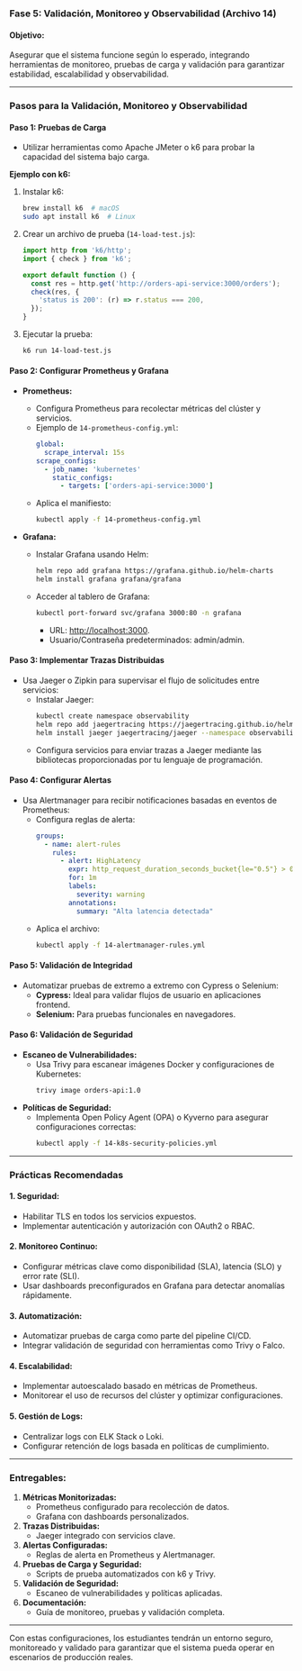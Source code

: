 ### Fase 5: Validación, Monitoreo y Observabilidad (Archivo 14)

#### **Objetivo:**
Asegurar que el sistema funcione según lo esperado, integrando herramientas de monitoreo, pruebas de carga y validación para garantizar estabilidad, escalabilidad y observabilidad.

---

### **Pasos para la Validación, Monitoreo y Observabilidad**

#### **Paso 1: Pruebas de Carga**
- Utilizar herramientas como Apache JMeter o k6 para probar la capacidad del sistema bajo carga.
  
**Ejemplo con k6:**
1. Instalar k6:
   ```bash
   brew install k6  # macOS
   sudo apt install k6  # Linux
   ```
2. Crear un archivo de prueba (`14-load-test.js`):
   ```javascript
   import http from 'k6/http';
   import { check } from 'k6';

   export default function () {
     const res = http.get('http://orders-api-service:3000/orders');
     check(res, {
       'status is 200': (r) => r.status === 200,
     });
   }
   ```
3. Ejecutar la prueba:
   ```bash
   k6 run 14-load-test.js
   ```

#### **Paso 2: Configurar Prometheus y Grafana**
- **Prometheus:**
  - Configura Prometheus para recolectar métricas del clúster y servicios.
  - Ejemplo de `14-prometheus-config.yml`:
    ```yaml
    global:
      scrape_interval: 15s
    scrape_configs:
      - job_name: 'kubernetes'
        static_configs:
          - targets: ['orders-api-service:3000']
    ```
  - Aplica el manifiesto:
    ```bash
    kubectl apply -f 14-prometheus-config.yml
    ```

- **Grafana:**
  - Instalar Grafana usando Helm:
    ```bash
    helm repo add grafana https://grafana.github.io/helm-charts
    helm install grafana grafana/grafana
    ```
  - Acceder al tablero de Grafana:
    ```bash
    kubectl port-forward svc/grafana 3000:80 -n grafana
    ```
    - URL: [http://localhost:3000](http://localhost:3000).
    - Usuario/Contraseña predeterminados: admin/admin.

#### **Paso 3: Implementar Trazas Distribuidas**
- Usa Jaeger o Zipkin para supervisar el flujo de solicitudes entre servicios:
  - Instalar Jaeger:
    ```bash
    kubectl create namespace observability
    helm repo add jaegertracing https://jaegertracing.github.io/helm-charts
    helm install jaeger jaegertracing/jaeger --namespace observability
    ```
  - Configura servicios para enviar trazas a Jaeger mediante las bibliotecas proporcionadas por tu lenguaje de programación.

#### **Paso 4: Configurar Alertas**
- Usa Alertmanager para recibir notificaciones basadas en eventos de Prometheus:
  - Configura reglas de alerta:
    ```yaml
    groups:
      - name: alert-rules
        rules:
          - alert: HighLatency
            expr: http_request_duration_seconds_bucket{le="0.5"} > 0.1
            for: 1m
            labels:
              severity: warning
            annotations:
              summary: "Alta latencia detectada"
    ```
  - Aplica el archivo:
    ```bash
    kubectl apply -f 14-alertmanager-rules.yml
    ```

#### **Paso 5: Validación de Integridad**
- Automatizar pruebas de extremo a extremo con Cypress o Selenium:
  - **Cypress:** Ideal para validar flujos de usuario en aplicaciones frontend.
  - **Selenium:** Para pruebas funcionales en navegadores.

#### **Paso 6: Validación de Seguridad**
- **Escaneo de Vulnerabilidades:**
  - Usa Trivy para escanear imágenes Docker y configuraciones de Kubernetes:
    ```bash
    trivy image orders-api:1.0
    ```
- **Políticas de Seguridad:**
  - Implementa Open Policy Agent (OPA) o Kyverno para asegurar configuraciones correctas:
    ```bash
    kubectl apply -f 14-k8s-security-policies.yml
    ```

---

### **Prácticas Recomendadas**

#### **1. Seguridad:**
- Habilitar TLS en todos los servicios expuestos.
- Implementar autenticación y autorización con OAuth2 o RBAC.

#### **2. Monitoreo Continuo:**
- Configurar métricas clave como disponibilidad (SLA), latencia (SLO) y error rate (SLI).
- Usar dashboards preconfigurados en Grafana para detectar anomalías rápidamente.

#### **3. Automatización:**
- Automatizar pruebas de carga como parte del pipeline CI/CD.
- Integrar validación de seguridad con herramientas como Trivy o Falco.

#### **4. Escalabilidad:**
- Implementar autoescalado basado en métricas de Prometheus.
- Monitorear el uso de recursos del clúster y optimizar configuraciones.

#### **5. Gestión de Logs:**
- Centralizar logs con ELK Stack o Loki.
- Configurar retención de logs basada en políticas de cumplimiento.

---

### **Entregables:**
1. **Métricas Monitorizadas:**
   - Prometheus configurado para recolección de datos.
   - Grafana con dashboards personalizados.
2. **Trazas Distribuidas:**
   - Jaeger integrado con servicios clave.
3. **Alertas Configuradas:**
   - Reglas de alerta en Prometheus y Alertmanager.
4. **Pruebas de Carga y Seguridad:**
   - Scripts de prueba automatizados con k6 y Trivy.
5. **Validación de Seguridad:**
   - Escaneo de vulnerabilidades y políticas aplicadas.
6. **Documentación:**
   - Guía de monitoreo, pruebas y validación completa.

---

Con estas configuraciones, los estudiantes tendrán un entorno seguro, monitoreado y validado para garantizar que el sistema pueda operar en escenarios de producción reales.

